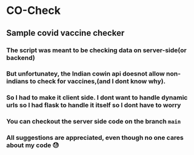 # CO-Check

## Sample covid vaccine checker

### The script was meant to be checking data on server-side(or backend)
### But unfortunatey, the Indian cowin api doesnot allow non-indians to check for vaccines,(and I dont know why).
### So I had to make it client side. I dont want to handle dynamic urls so I had flask to handle it itself so I dont have to worry

### You can checkout the server side code on the branch ```main```

### All suggestions are appreciated, even though no one cares about my code 😓
